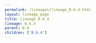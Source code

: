 ```yaml
---
permalink: /lineages/lineage_B.6.4.html
layout: lineage_page
title: Lineage B.6.4
lineage: B.6.4
parent: B.6
children: ['B.6.4']
---
```

